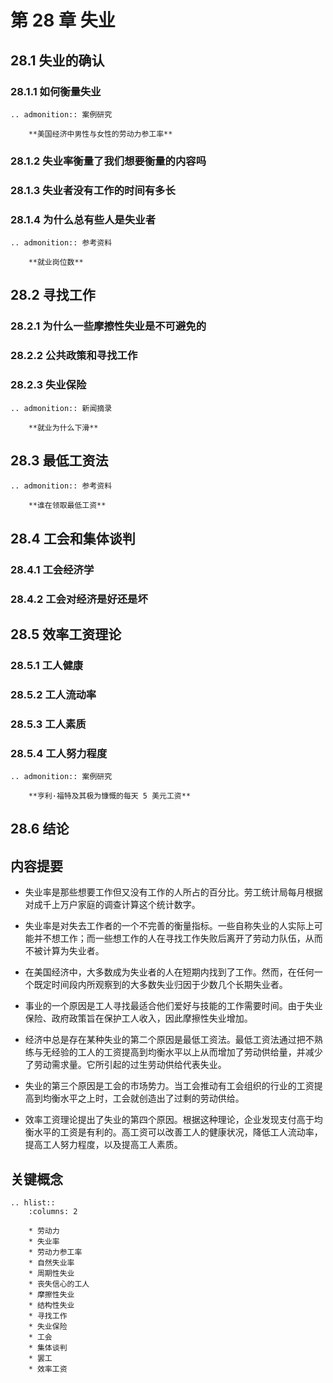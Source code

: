 # 第 28 章 失业

## 28.1 失业的确认

### 28.1.1 如何衡量失业

```eval_rst
.. admonition:: 案例研究

    **美国经济中男性与女性的劳动力参工率**
```

### 28.1.2 失业率衡量了我们想要衡量的内容吗

### 28.1.3 失业者没有工作的时间有多长

### 28.1.4 为什么总有些人是失业者

```eval_rst
.. admonition:: 参考资料

    **就业岗位数**
```

## 28.2 寻找工作

### 28.2.1 为什么一些摩擦性失业是不可避免的

### 28.2.2 公共政策和寻找工作

### 28.2.3 失业保险

```eval_rst
.. admonition:: 新闻摘录

    **就业为什么下滑**
```

## 28.3 最低工资法

```eval_rst
.. admonition:: 参考资料

    **谁在领取最低工资**
```

## 28.4 工会和集体谈判

### 28.4.1 工会经济学

### 28.4.2 工会对经济是好还是坏

## 28.5 效率工资理论

### 28.5.1 工人健康

### 28.5.2 工人流动率

### 28.5.3 工人素质

### 28.5.4 工人努力程度

```eval_rst
.. admonition:: 案例研究

    **亨利·福特及其极为慷慨的每天 5 美元工资**
```

## 28.6 结论

## 内容提要

- 失业率是那些想要工作但又没有工作的人所占的百分比。劳工统计局每月根据对成千上万户家庭的调查计算这个统计数字。

- 失业率是对失去工作者的一个不完善的衡量指标。一些自称失业的人实际上可能并不想工作；而一些想工作的人在寻找工作失败后离开了劳动力队伍，从而不被计算为失业者。

- 在美国经济中，大多数成为失业者的人在短期内找到了工作。然而，在任何一个既定时间段内所观察到的大多数失业归因于少数几个长期失业者。

- 事业的一个原因是工人寻找最适合他们爱好与技能的工作需要时间。由于失业保险、政府政策旨在保护工人收入，因此摩擦性失业增加。

- 经济中总是存在某种失业的第二个原因是最低工资法。最低工资法通过把不熟练与无经验的工人的工资提高到均衡水平以上从而增加了劳动供给量，并减少了劳动需求量。它所引起的过生劳动供给代表失业。

- 失业的第三个原因是工会的市场势力。当工会推动有工会组织的行业的工资提高到均衡水平之上时，工会就创造出了过剩的劳动供给。

- 效率工资理论提出了失业的第四个原因。根据这种理论，企业发现支付高于均衡水平的工资是有利的。高工资可以改善工人的健康状况，降低工人流动率，提高工人努力程度，以及提高工人素质。

## 关键概念

```eval_rst
.. hlist::
    :columns: 2

    * 劳动力
    * 失业率
    * 劳动力参工率
    * 自然失业率
    * 周期性失业
    * 丧失信心的工人
    * 摩擦性失业
    * 结构性失业
    * 寻找工作
    * 失业保险
    * 工会
    * 集体谈判
    * 罢工
    * 效率工资
